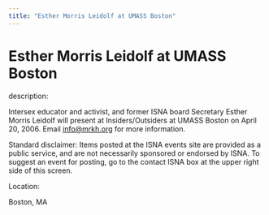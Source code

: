 ```yaml
---
title: "Esther Morris Leidolf at UMASS Boston"
---
```


# Esther Morris Leidolf at UMASS Boston

  
description:  
  


Intersex educator and activist, and former ISNA board Secretary Esther Morris Leidolf will present at Insiders/Outsiders at UMASS Boston on April 20, 2006. Email <info@mrkh.org> for more information.

  
  
  


Standard disclaimer: Items posted at the ISNA events site are provided as a public service, and are not necessarily sponsored or endorsed by ISNA. To suggest an event for posting, go to the contact ISNA box at the upper right side of this screen.

  


  


  
Location:  
  
Boston, MA